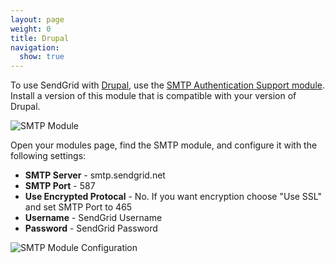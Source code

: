 ```yaml
---
layout: page
weight: 0
title: Drupal
navigation:
  show: true
---
```


To use SendGrid with [Drupal](http://drupal.org/ "Drupal"), use the [SMTP Authentication Support module](http://drupal.org/project/smtp "SMTP Authentication Support"). Install a version of this module that is compatible with your version of Drupal.

![]({{root_url}}/images/drupal_1.png "SMTP Module")

Open your modules page, find the SMTP module, and configure it with the following settings:

-   **SMTP Server** - smtp.sendgrid.net
-   **SMTP Port** - 587
-   **Use Encrypted Protocal** - No. If you want encryption choose "Use SSL" and set SMTP Port to 465
-   **Username** - SendGrid Username
-   **Password** - SendGrid Password

![]({{root_url}}/images/drupal_2.png "SMTP Module Configuration")
